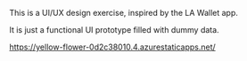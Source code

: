 This is a UI/UX design exercise, inspired by the LA Wallet app.

It is just a functional UI prototype filled with dummy data.

https://yellow-flower-0d2c38010.4.azurestaticapps.net/
